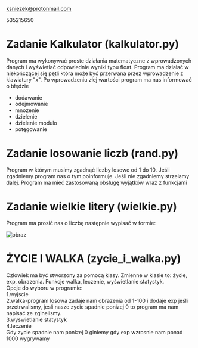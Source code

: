 ksniezek@protonmail.com

535215650

<h1>Zadanie Kalkulator (kalkulator.py)</h1>
<p>Program ma wykonywać proste działania matematyczne z wprowadzonych danych i wyświetlać odpowiednie wyniki typu float. Program ma działać w niekończącej się pętli która może być przerwana przez wprowadzenie z klawiatury "x". Po wprowadzeniu złej wartości program ma nas informować o błędzie</p>
<ul>
  <li>dodawanie</li>
  <li>odejmowanie</li>
  <li>mnożenie</li>
  <li>dzielenie</li>
  <li>dzielenie modulo</li>
  <li>potęgowanie</li>
</ul>
<h1>Zadanie losowanie liczb (rand.py)</h1>
<p>Program w którym musimy zgadnąć liczby losowe od 1 do 10. Jeśli zgadniemy program nas o tym poinformuje. Jeśli nie zgadniemy strzelamy dalej. Program ma mieć zastosowaną obsługę wyjątków wraz z funkcjami</p>
<h1>Zadanie wielkie litery (wielkie.py)</h1>
<p>Program ma prosić nas o liczbę następnie wypisać w formie:</p>


![obraz](https://user-images.githubusercontent.com/37062888/201471157-28a90596-d8e0-4b2b-a0b0-65525ad4a29b.png)


<h1>ŻYCIE I WALKA (zycie_i_walka.py)</h1>

Człowiek ma być stworzony za pomocą klasy. Zmienne w klasie to: życie, exp, obrazenia. Funkcje walka, leczenie, wyświetlanie statystyk.
</br>
Opcje do wyboru w programie:
</br>
1.wyjscie
</br>
2.walka-program losowa zadaje nam obrazenia od 1-100 i dodaje exp jeśli przetrwalismy, jesli nasze zycie spadnie ponizej 0 to program ma nam napisać ze zginelismy.
</br>
3.wyswietlanie statystyk
</br>
4.leczenie
</br>
Gdy zycie spadnie nam ponizej 0 giniemy gdy exp wzrosnie nam ponad 1000 wygrywamy


